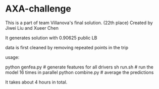 # AXA-challenge
This is a part of team Villanova's final solution. (22th place)
Created by Jiwei Liu and Xueer Chen

It generates solution with 0.90625 public LB

data is first cleaned by removing repeated points in the trip

usage:

python genfea.py    # generate features for all drivers
sh run.sh                 # run the model 16 times in parallel 
python combine.py # average the predictions

It takes about 4 hours in total.
